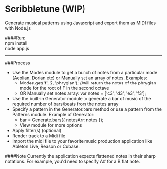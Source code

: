Scribbletune (WIP)
==================
Generate musical patterns using Javascript and export them as MIDI files with Node.js

####Run:  
npm install  
node app.js

---

###Process
- Use the Modes module to get a bunch of notes from a particular mode (Aeolian, Dorian etc) or Manually set an array of notes. Examples:
  - Modes.get('f', 2, 'phrygian'); //will return the notes of the phrygian mode for the root of F in the second octave
  - OR Manually set notes array: var notes = ['c3', 'd3', 'e3', 'f3'];
- Use the built-in Generator module to generate a bar of music of the required number of bars/beats from the notes array
- Specify a pattern in the Generator.bars method or use a pattern from the Patterns module. Example of Generator:
  - bar = Generate.bars({ notesArr: notes }); 
  - View module for more options
- Apply filter(s) (optional)
- Render track to a Midi file
- Import the midi file to your favorite music production application like Ableton Live, Reason or Cubase.


####Note
Currently the application expects flattened notes in their sharp notations. For example, you'd need to specify A# for a B flat note.